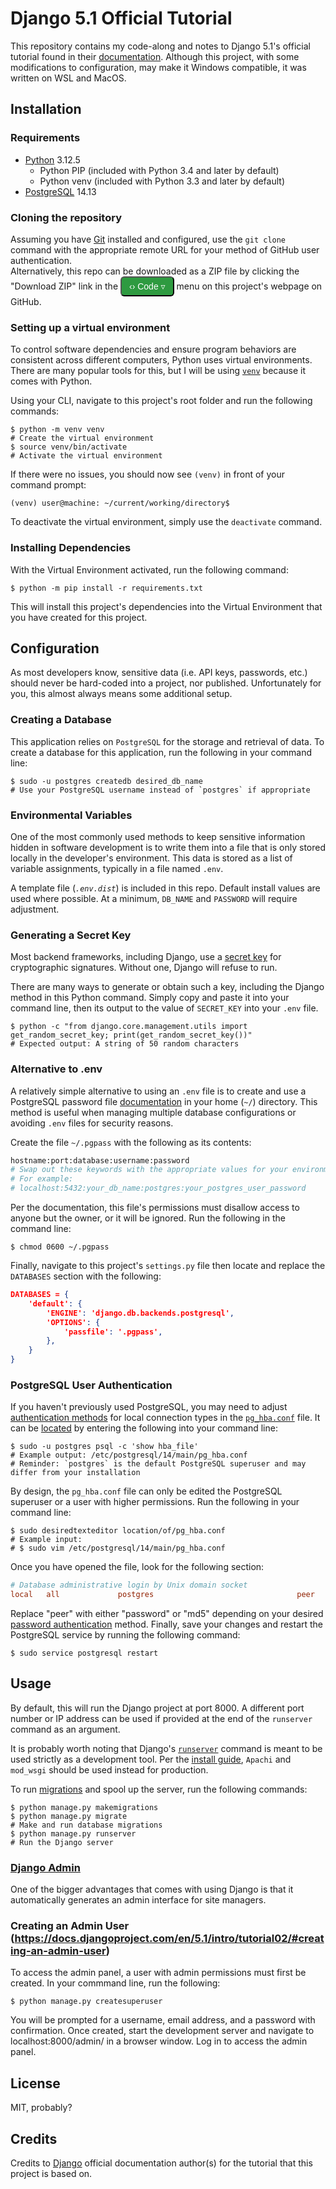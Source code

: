 # Django 5.1 Official Tutorial

This repository contains my code-along and notes to Django 5.1's official tutorial found in their [documentation](https://docs.djangoproject.com/en/5.1/intro/tutorial01/). Although this project, with some modifications to configuration, may make it Windows compatible, it was written on WSL and MacOS.  

## Installation

### Requirements
- [Python](https://www.python.org/) 3.12.5  
  - Python PIP (included with Python 3.4 and later by default)  
  - Python venv (included with Python 3.3 and later by default)  
- [PostgreSQL](https://www.postgresql.org/) 14.13  

### Cloning the repository
Assuming you have [Git](https://git-scm.com) installed and configured, use the `git clone` command with the appropriate remote URL for your method of GitHub user authentication.  
Alternatively, this repo can be downloaded as a ZIP file by clicking the "Download ZIP" link in the <button style="font-size: 14px; height: 32px; color: #ffffff; background: #2E9A40; padding: 0px 12px; border-radius: 6px;">&lsaquo;&rsaquo; Code &triangledown;</button> menu on this project's webpage on GitHub.  

### Setting up a virtual environment
To control software dependencies and ensure program behaviors are consistent across different computers, Python uses virtual environments. There are many popular tools for this, but I will be using [`venv`](https://docs.python.org/3/library/venv.html) because it comes with Python.  

Using your CLI, navigate to this project's root folder and run the following commands:  

```shell
$ python -m venv venv
# Create the virtual environment  
$ source venv/bin/activate
# Activate the virtual environment  
```

If there were no issues, you should now see `(venv)` in front of your command prompt:  

```shell
(venv) user@machine: ~/current/working/directory$
```

To deactivate the virtual environment, simply use the `deactivate` command.  

### Installing Dependencies

With the Virtual Environment activated, run the following command:  

```shell
$ python -m pip install -r requirements.txt
```

This will install this project's dependencies into the Virtual Environment that you have created for this project.  

## Configuration

As most developers know, sensitive data (i.e. API keys, passwords, etc.) should never be hard-coded into a project, nor published. Unfortunately for you, this almost always means some additional setup.  

### Creating a Database

This application relies on `PostgreSQL` for the storage and retrieval of data. To create a database for this application, run the following in your command line:  

```shell
$ sudo -u postgres createdb desired_db_name
# Use your PostgreSQL username instead of `postgres` if appropriate
```

### Environmental Variables

One of the most commonly used methods to keep sensitive information hidden in software development is to write them into a file that is only stored locally in the developer's environment. This data is stored as a list of variable assignments, typically in a file named `.env`.  

A template file (*`.env.dist`*) is included in this repo. Default install values are used where possible. At a minimum, `DB_NAME` and `PASSWORD` will require adjustment.  

### Generating a Secret Key

Most backend frameworks, including Django, use a [secret key](https://docs.djangoproject.com/en/5.1/ref/settings/#secret-key) for cryptographic signatures. Without one, Django will refuse to run.  

There are many ways to generate or obtain such a key, including the Django method in this Python command. Simply copy and paste it into your command line, then its output to the value of `SECRET_KEY` into your `.env` file.  

```shell
$ python -c "from django.core.management.utils import get_random_secret_key; print(get_random_secret_key())"
# Expected output: A string of 50 random characters
```

### Alternative to .env

A relatively simple alternative to using an `.env` file is to create and use a PostgreSQL password file [documentation](https://www.postgresql.org/docs/current/libpq-pgpass.html) in your home (`~/`) directory. This method is useful when managing multiple database configurations or avoiding `.env` files for security reasons.  

Create the file `~/.pgpass` with the following as its contents:  

```python
hostname:port:database:username:password
# Swap out these keywords with the appropriate values for your environment.
# For example:
# localhost:5432:your_db_name:postgres:your_postgres_user_password
```

Per the documentation, this file's permissions must disallow access to anyone but the owner, or it will be ignored. Run the following in the command line:  

```shell
$ chmod 0600 ~/.pgpass
```

Finally, navigate to this project's `settings.py` file then locate and replace the `DATABASES` section with the following:  

```json
DATABASES = {
    'default': {
        'ENGINE': 'django.db.backends.postgresql',
        'OPTIONS': {
            'passfile': '.pgpass',
        },
    }
}
```

### PostgreSQL User Authentication
If you haven't previously used PostgreSQL, you may need to adjust [authentication methods](https://www.postgresql.org/docs/current/auth-methods.html) for local connection types in the [`pg_hba.conf`](https://www.postgresql.org/docs/current/auth-pg-hba-conf.html) file. It can be [located](https://www.postgresql.org/docs/current/runtime-config-file-locations.html#GUC-HBA-FILE) by entering the following into your command line:  

```shell
$ sudo -u postgres psql -c 'show hba_file'
# Example output: /etc/postgresql/14/main/pg_hba.conf
# Reminder: `postgres` is the default PostgreSQL superuser and may differ from your installation
```

By design, the `pg_hba.conf` file can only be edited the PostgreSQL superuser or a user with higher permissions. Run the following in your command line:  

```shell
$ sudo desiredtexteditor location/of/pg_hba.conf
# Example input:
# $ sudo vim /etc/postgresql/14/main/pg_hba.conf
```

Once you have opened the file, look for the following section:  

```conf
# Database administrative login by Unix domain socket
local   all             postgres                                peer
```

Replace "peer" with either "password" or "md5" depending on your desired [password authentication](https://www.postgresql.org/docs/current/auth-password.html) method. Finally, save your changes and restart the PostgreSQL service by running the following command:  

```shell
$ sudo service postgresql restart
```

## Usage

By default, this will run the Django project at port 8000. A different port number or IP address can be used if provided at the end of the `runserver` command as an argument.  

It is probably worth noting that Django's [`runserver`](https://docs.djangoproject.com/en/5.1/ref/django-admin/#django-admin-runserver) command is meant to be used strictly as a development tool. Per the [install guide](https://docs.djangoproject.com/en/5.1/topics/install/), `Apachi` and `mod_wsgi` should be used instead for production.  

To run [migrations](https://docs.djangoproject.com/en/5.1/topics/migrations/) and spool up the server, run the following commands:  

```shell
$ python manage.py makemigrations
$ python manage.py migrate
# Make and run database migrations
$ python manage.py runserver
# Run the Django server
```

### [Django Admin](https://docs.djangoproject.com/en/5.1/intro/tutorial02/#introducing-the-django-admin)

One of the bigger advantages that comes with using Django is that it automatically generates an admin interface for site managers.  

### Creating an Admin User (https://docs.djangoproject.com/en/5.1/intro/tutorial02/#creating-an-admin-user)

To access the admin panel, a user with admin permissions must first be created. In your commmand line, run the following:  

```shell
$ python manage.py createsuperuser
```

You will be prompted for a username, email address, and a password with confirmation. Once created, start the development server and navigate to localhost:8000/admin/ in a browser window. Log in to access the admin panel.  

<!-- ## Troubleshooting   -->

## License
MIT, probably?  

## Credits
Credits to [Django](https://djangoproject.com) official documentation author(s) for the tutorial that this project is based on.  